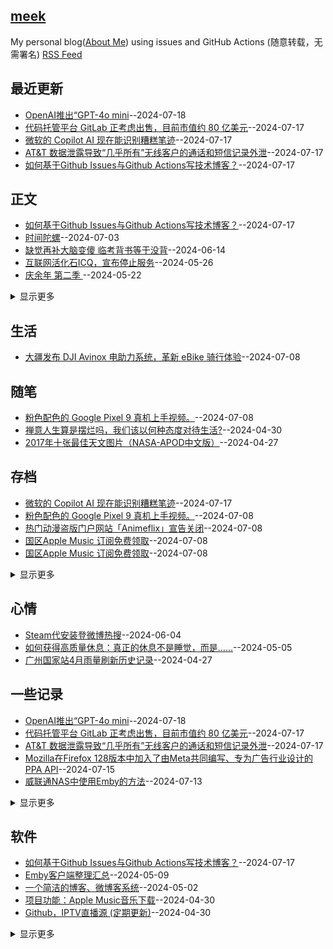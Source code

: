 ## [meek](https://myogg.github.io/meek)
My personal blog([About Me](https://myogg.github.com/meek/issues/2)) using issues and GitHub Actions (随意转载，无需署名)
[RSS Feed](https://raw.githubusercontent.com/myogg/meek/master/feed.xml)

## 最近更新
- [OpenAI推出“GPT-4o mini](https://github.com/myogg/meek/issues/79)--2024-07-18
- [代码托管平台 GitLab 正考虑出售，目前市值约 80 亿美元](https://github.com/myogg/meek/issues/78)--2024-07-17
- [微软的 Copilot AI 现在能识别糟糕笔迹](https://github.com/myogg/meek/issues/77)--2024-07-17
- [AT&T 数据泄露导致“几乎所有”无线客户的通话和短信记录外泄](https://github.com/myogg/meek/issues/76)--2024-07-17
- [如何基于Github Issues与Github Actions写技术博客？](https://github.com/myogg/meek/issues/75)--2024-07-17
## 正文
- [如何基于Github Issues与Github Actions写技术博客？](https://github.com/myogg/meek/issues/75)--2024-07-17
- [时间陀螺](https://github.com/myogg/meek/issues/62)--2024-07-03
- [缺觉再补大脑变傻 临考背书等于没背](https://github.com/myogg/meek/issues/61)--2024-06-14
- [互联网活化石ICQ，宣布停止服务](https://github.com/myogg/meek/issues/58)--2024-05-26
- [庆余年 第二季 ](https://github.com/myogg/meek/issues/57)--2024-05-22
<details><summary>显示更多</summary>

- [谷歌I/O开发者大会要点一览](https://github.com/myogg/meek/issues/56)--2024-05-22
- [一个开源的多人在线协作知识库应用](https://github.com/myogg/meek/issues/55)--2024-05-21
- [检查电话号码是否与 Telegram 账户关联](https://github.com/myogg/meek/issues/54)--2024-05-21
- [apple-music-alac-atmos-downloader](https://github.com/myogg/meek/issues/48)--2024-05-12
- [网易发布 iOS、Android 个人媒体库](https://github.com/myogg/meek/issues/45)--2024-05-07
- [黑洞的吸积盘与喷流 ](https://github.com/myogg/meek/issues/44)--2024-05-07
- [WPS激活码2024](https://github.com/myogg/meek/issues/41)--2024-05-04
- [一个针对常用正则表达式的实用工具和备忘单](https://github.com/myogg/meek/issues/39)--2024-05-04
- [自然界有什么会发光的矿石？](https://github.com/myogg/meek/issues/28)--2024-04-29
- [Telegram 近期更新的不错的功能](https://github.com/myogg/meek/issues/25)--2024-04-28
- [Telegram 客户端使用富文本格式发送消息](https://github.com/myogg/meek/issues/24)--2024-04-28
- [龙蛋的双极瓣辐射云  ](https://github.com/myogg/meek/issues/23)--2024-04-28
- [下一个模型会比 GPT4 强大非常多](https://github.com/myogg/meek/issues/21)--2024-04-28
- [Ubuntu 24.04 LTS 正式发布](https://github.com/myogg/meek/issues/20)--2024-04-28
- [推荐耳根著的《光阴之外》,听不一样的玄幻修仙小说](https://github.com/myogg/meek/issues/14)--2024-04-27
- [62年前俄罗斯徒步者命案：UFO、KGB还是雪崩？](https://github.com/myogg/meek/issues/7)--2024-04-26
- [比岳飞还牛的两位抗金名将：一个病逝前线，一个被贬13年](https://github.com/myogg/meek/issues/6)--2024-04-26
- [「祖传歌单」何去何从？你需要这份主流音乐平台「歌单迁移指南」](https://github.com/myogg/meek/issues/5)--2024-04-26
- [真正的屠城，远比一刀砍死要残酷的多](https://github.com/myogg/meek/issues/4)--2024-04-26
</details>

## 生活
- [大疆发布 DJI Avinox 电助力系统，革新 eBike 骑行体验](https://github.com/myogg/meek/issues/68)--2024-07-08
## 随笔
- [粉色配色的 Google Pixel 9 真机上手视频。](https://github.com/myogg/meek/issues/69)--2024-07-08
- [ 禅意人生算是摆烂吗，我们该以何种态度对待生活?](https://github.com/myogg/meek/issues/33)--2024-04-30
- [2017年十张最佳天文图片（NASA-APOD中文版）](https://github.com/myogg/meek/issues/11)--2024-04-27
## 存档
- [微软的 Copilot AI 现在能识别糟糕笔迹](https://github.com/myogg/meek/issues/77)--2024-07-17
- [粉色配色的 Google Pixel 9 真机上手视频。](https://github.com/myogg/meek/issues/69)--2024-07-08
- [热门动漫盗版门户网站「Animeflix」宣告关闭](https://github.com/myogg/meek/issues/67)--2024-07-08
- [国区Apple Music 订阅免费领取](https://github.com/myogg/meek/issues/66)--2024-07-08
- [国区Apple Music 订阅免费领取](https://github.com/myogg/meek/issues/65)--2024-07-08
<details><summary>显示更多</summary>

- [SpaceX 第四次星舰飞行测试圆满结束](https://github.com/myogg/meek/issues/60)--2024-06-06
- [近期收集的有宝藏网站](https://github.com/myogg/meek/issues/51)--2024-05-14
- [免费音乐库](https://github.com/myogg/meek/issues/47)--2024-05-12
- [About 直播源](https://github.com/myogg/meek/issues/40)--2024-05-04
- [Docker 部署 moments ](https://github.com/myogg/meek/issues/37)--2024-05-01
- [一个安卓的应用商店，无需谷歌框架，可下载国外应用](https://github.com/myogg/meek/issues/36)--2024-05-01
- [网站功能：Github热门项目](https://github.com/myogg/meek/issues/35)--2024-04-30
- [win7最后一版的32位vsocde便携版下载](https://github.com/myogg/meek/issues/15)--2024-04-27
- [[转载]这个博客开源了](https://github.com/myogg/meek/issues/3)--2024-04-26
</details>

## 心情
- [Steam代安装登微博热搜](https://github.com/myogg/meek/issues/59)--2024-06-04
- [如何获得高质量休息：真正的休息不是睡觉，而是……](https://github.com/myogg/meek/issues/42)--2024-05-05
- [广州国家站4月雨量刷新历史记录](https://github.com/myogg/meek/issues/13)--2024-04-27
## 一些记录
- [OpenAI推出“GPT-4o mini](https://github.com/myogg/meek/issues/79)--2024-07-18
- [代码托管平台 GitLab 正考虑出售，目前市值约 80 亿美元](https://github.com/myogg/meek/issues/78)--2024-07-17
- [AT&T 数据泄露导致“几乎所有”无线客户的通话和短信记录外泄](https://github.com/myogg/meek/issues/76)--2024-07-17
- [Mozilla在Firefox 128版本中加入了由Meta共同编写、专为广告行业设计的PPA API](https://github.com/myogg/meek/issues/74)--2024-07-15
- [威联通NAS中使用Emby的方法](https://github.com/myogg/meek/issues/73)--2024-07-13
<details><summary>显示更多</summary>

- [猎鹰 9 号第二级在太空中发生故障](https://github.com/myogg/meek/issues/72)--2024-07-12
- [开源许可的种类与区别](https://github.com/myogg/meek/issues/71)--2024-07-10
- [一个全球性、非营利、无广告的健身资源平台](https://github.com/myogg/meek/issues/70)--2024-07-10
- [大疆发布 DJI Avinox 电助力系统，革新 eBike 骑行体验](https://github.com/myogg/meek/issues/68)--2024-07-08
- [国区Apple Music 订阅免费领取](https://github.com/myogg/meek/issues/66)--2024-07-08
- [国区Apple Music 订阅免费领取](https://github.com/myogg/meek/issues/65)--2024-07-08
- [下载Pornhub视频的Chrome浏览器插件](https://github.com/myogg/meek/issues/64)--2024-07-06
- [NanaBo.轻量级 Windows 虚拟机](https://github.com/myogg/meek/issues/63)--2024-07-03
- [缺觉再补大脑变傻 临考背书等于没背](https://github.com/myogg/meek/issues/61)--2024-06-14
- [SpaceX 第四次星舰飞行测试圆满结束](https://github.com/myogg/meek/issues/60)--2024-06-06
- [VMware Workstation Pro 和 VMware Fusion Pro 免费供个人用户使用](https://github.com/myogg/meek/issues/53)--2024-05-15
- [Apple Music 推出了专属特设网页](https://github.com/myogg/meek/issues/52)--2024-05-14
- [近期收集的有宝藏网站](https://github.com/myogg/meek/issues/51)--2024-05-14
- [「免费 & 开源」的 Windows 软件](https://github.com/myogg/meek/issues/50)--2024-05-13
- [腾讯已在QQ和微信上线地震预警功能](https://github.com/myogg/meek/issues/49)--2024-05-13
- [一个免费电子书下载站](https://github.com/myogg/meek/issues/43)--2024-05-06
- [脑洞大开？火星遭受了令人毛骨悚然的爬行动物的侵扰](https://github.com/myogg/meek/issues/27)--2024-04-28
- [爱普生打印机不能连接网络原因](https://github.com/myogg/meek/issues/26)--2024-04-28
- [今日事0428](https://github.com/myogg/meek/issues/22)--2024-04-28
- [要想保证高质量输出，输入必须是输出的十倍](https://github.com/myogg/meek/issues/19)--2024-04-28
- [张作霖为什么能从草莽中崛起？](https://github.com/myogg/meek/issues/18)--2024-04-28
- [做自媒体，从最小阻力开始](https://github.com/myogg/meek/issues/17)--2024-04-28
- [Excel 万能公式](https://github.com/myogg/meek/issues/16)--2024-04-27
- [阿里云的AI模型EMO上线通义App，允许用户通过照片和音频生成唱歌视频](https://github.com/myogg/meek/issues/12)--2024-04-27
- [当前 Telegram 的连接性出现严重故障](https://github.com/myogg/meek/issues/10)--2024-04-26
- [Github上优秀的Java项目](https://github.com/myogg/meek/issues/9)--2024-04-26
- [世界上第一台  @NVIDIA](https://github.com/myogg/meek/issues/8)--2024-04-26
- [记录](https://github.com/myogg/meek/issues/1)--2024-04-26
</details>

## 软件
- [如何基于Github Issues与Github Actions写技术博客？](https://github.com/myogg/meek/issues/75)--2024-07-17
- [Emby客户端整理汇总](https://github.com/myogg/meek/issues/46)--2024-05-09
- [一个简洁的博客、微博客系统](https://github.com/myogg/meek/issues/38)--2024-05-02
- [项目功能：Apple Music音乐下载](https://github.com/myogg/meek/issues/34)--2024-04-30
- [Github，IPTV直播源 (定期更新)](https://github.com/myogg/meek/issues/32)--2024-04-30
<details><summary>显示更多</summary>

- [浏览器扩展，完全開源，無任何隱私收集、廣告或者亂七八糟的第三方庫](https://github.com/myogg/meek/issues/31)--2024-04-30
- [Obsidian官方版基于 Markdown](https://github.com/myogg/meek/issues/30)--2024-04-29
- [二次验证小工具](https://github.com/myogg/meek/issues/29)--2024-04-29
</details>

